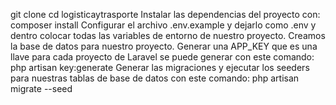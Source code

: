 git clone 
cd logisticaytrasporte
Instalar las dependencias del proyecto con: composer install
Configurar el archivo .env.example y dejarlo como .env y dentro colocar todas las variables de entorno de nuestro proyecto.
Creamos la base de datos para nuestro proyecto.
Generar una APP_KEY que es una llave para cada proyecto de Laravel se puede generar con este comando: php artisan key:generate
Generar las migraciones y ejecutar los seeders para nuestras tablas de base de datos con este comando: php artisan migrate --seed
